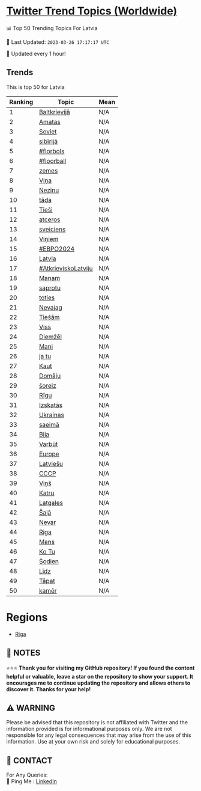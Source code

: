 [Twitter Trend Topics (Worldwide)](https://github.com/ErcinDedeoglu/Twitter-Trend-Topics)
==========


📊 Top 50 Trending Topics For Latvia

📆 Last Updated: `2023-03-26 17:17:17 UTC`

🔧 Updated every 1 hour!


## Trends

This is top 50 for Latvia

| Ranking | Topic | Mean |
| ------- | ------------ | ------------ |
| 1 | [Baltkrievijā](http://twitter.com/search?q=Baltkrievij%c4%81) | N/A |
| 2 | [Amatas](http://twitter.com/search?q=Amatas) | N/A |
| 3 | [Soviet](http://twitter.com/search?q=Soviet) | N/A |
| 4 | [sibīrijā](http://twitter.com/search?q=sib%c4%abrij%c4%81) | N/A |
| 5 | [#florbols](http://twitter.com/search?q=%23florbols) | N/A |
| 6 | [#floorball](http://twitter.com/search?q=%23floorball) | N/A |
| 7 | [zemes](http://twitter.com/search?q=zemes) | N/A |
| 8 | [Viņa](http://twitter.com/search?q=Vi%c5%86a) | N/A |
| 9 | [Nezinu](http://twitter.com/search?q=Nezinu) | N/A |
| 10 | [tāda](http://twitter.com/search?q=t%c4%81da) | N/A |
| 11 | [Tieši](http://twitter.com/search?q=Tie%c5%a1i) | N/A |
| 12 | [atceros](http://twitter.com/search?q=atceros) | N/A |
| 13 | [sveiciens](http://twitter.com/search?q=sveiciens) | N/A |
| 14 | [Viņiem](http://twitter.com/search?q=Vi%c5%86iem) | N/A |
| 15 | [#ЕВРО2024](http://twitter.com/search?q=%23%d0%95%d0%92%d0%a0%d0%9e2024) | N/A |
| 16 | [Latvia](http://twitter.com/search?q=Latvia) | N/A |
| 17 | [#AtkrieviskoLatviju](http://twitter.com/search?q=%23AtkrieviskoLatviju) | N/A |
| 18 | [Manam](http://twitter.com/search?q=Manam) | N/A |
| 19 | [saprotu](http://twitter.com/search?q=saprotu) | N/A |
| 20 | [toties](http://twitter.com/search?q=toties) | N/A |
| 21 | [Nevajag](http://twitter.com/search?q=Nevajag) | N/A |
| 22 | [Tiešām](http://twitter.com/search?q=Tie%c5%a1%c4%81m) | N/A |
| 23 | [Viss](http://twitter.com/search?q=Viss) | N/A |
| 24 | [Diemžēl](http://twitter.com/search?q=Diem%c5%be%c4%93l) | N/A |
| 25 | [Mani](http://twitter.com/search?q=Mani) | N/A |
| 26 | [ja tu](http://twitter.com/search?q=ja+tu) | N/A |
| 27 | [Kaut](http://twitter.com/search?q=Kaut) | N/A |
| 28 | [Domāju](http://twitter.com/search?q=Dom%c4%81ju) | N/A |
| 29 | [šoreiz](http://twitter.com/search?q=%c5%a1oreiz) | N/A |
| 30 | [Rīgu](http://twitter.com/search?q=R%c4%abgu) | N/A |
| 31 | [Izskatās](http://twitter.com/search?q=Izskat%c4%81s) | N/A |
| 32 | [Ukrainas](http://twitter.com/search?q=Ukrainas) | N/A |
| 33 | [saeimā](http://twitter.com/search?q=saeim%c4%81) | N/A |
| 34 | [Bija](http://twitter.com/search?q=Bija) | N/A |
| 35 | [Varbūt](http://twitter.com/search?q=Varb%c5%abt) | N/A |
| 36 | [Europe](http://twitter.com/search?q=Europe) | N/A |
| 37 | [Latviešu](http://twitter.com/search?q=Latvie%c5%a1u) | N/A |
| 38 | [СССР](http://twitter.com/search?q=%d0%a1%d0%a1%d0%a1%d0%a0) | N/A |
| 39 | [Viņš](http://twitter.com/search?q=Vi%c5%86%c5%a1) | N/A |
| 40 | [Katru](http://twitter.com/search?q=Katru) | N/A |
| 41 | [Latgales](http://twitter.com/search?q=Latgales) | N/A |
| 42 | [Šajā](http://twitter.com/search?q=%c5%a0aj%c4%81) | N/A |
| 43 | [Nevar](http://twitter.com/search?q=Nevar) | N/A |
| 44 | [Riga](http://twitter.com/search?q=Riga) | N/A |
| 45 | [Mans](http://twitter.com/search?q=Mans) | N/A |
| 46 | [Ko Tu](http://twitter.com/search?q=Ko+Tu) | N/A |
| 47 | [Šodien](http://twitter.com/search?q=%c5%a0odien) | N/A |
| 48 | [Līdz](http://twitter.com/search?q=L%c4%abdz) | N/A |
| 49 | [Tāpat](http://twitter.com/search?q=T%c4%81pat) | N/A |
| 50 | [kamēr](http://twitter.com/search?q=kam%c4%93r) | N/A |



# Regions

* [Riga](</Latvia/Riga.md>)



## 📝 NOTES

⭐⭐⭐ **Thank you for visiting my GitHub repository! If you found the content helpful or valuable, leave a star on the repository to show your support. It encourages me to continue updating the repository and allows others to discover it. Thanks for your help!**


## ⚠️ WARNING

Please be advised that this repository is not affiliated with Twitter and the information provided is for informational purposes only. We are not responsible for any legal consequences that may arise from the use of this information. Use at your own risk and solely for educational purposes.


## 📨 CONTACT

 For Any Queries:  
            🏓 Ping Me : [LinkedIn](https://www.linkedin.com/in/ercindedeoglu/)
